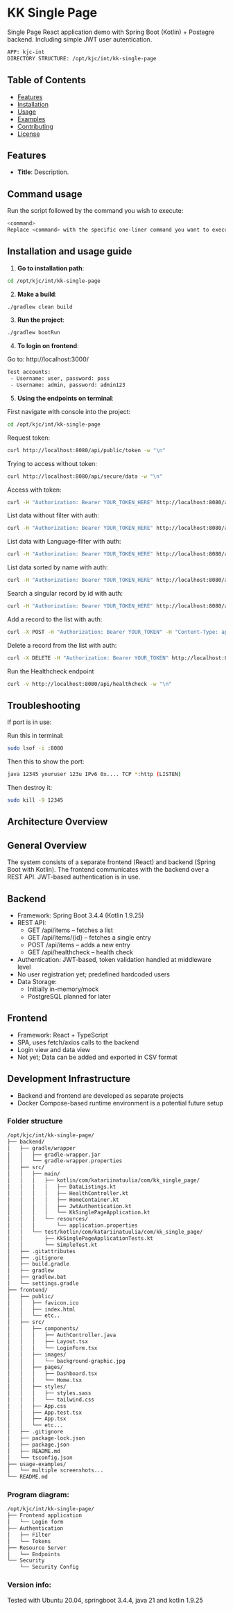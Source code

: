# KK Single Page

Single Page React application demo with Spring Boot (Kotlin) + Postegre backend. Including simple JWT user autentication.

```bash
APP: kjc-int
DIRECTORY STRUCTURE: /opt/kjc/int/kk-single-page
```

## Table of Contents

- [Features](#features)
- [Installation](#installation)
- [Usage](#usage)
- [Examples](#examples)
- [Contributing](#contributing)
- [License](#license)

## Features

- **Title**: Description.

## Command usage

Run the script followed by the command you wish to execute:

```bash
<command>
Replace <command> with the specific one-liner command you want to execute.
```

## Installation and usage guide

1. **Go to installation path**:

```bash
cd /opt/kjc/int/kk-single-page
```

2. **Make a build**:

```bash
./gradlew clean build
```

3. **Run the project**:

```bash
./gradlew bootRun
```

4. **To login on frontend**:

Go to: http://localhost:3000/

```bash
Test accounts:
 - Username: user, password: pass
 - Username: admin, password: admin123
 ```

5. **Using the endpoints on terminal**:

First navigate with console into the project:
```bash
cd /opt/kjc/int/kk-single-page
```

Request token:
```bash
curl http://localhost:8080/api/public/token -w "\n"
```

Trying to access without token:
```bash
curl http://localhost:8080/api/secure/data -w "\n"
```

Access with token:
```bash
curl -H "Authorization: Bearer YOUR_TOKEN_HERE" http://localhost:8080/api/secure/data -w "\n"
```

List data without filter with auth:
```bash
curl -H "Authorization: Bearer YOUR_TOKEN_HERE" http://localhost:8080/api/data -w "\n"
```

List data with Language-filter with auth:
```bash
curl -H "Authorization: Bearer YOUR_TOKEN_HERE" http://localhost:8080/api/data?category=Language -w "\n"
```

List data sorted by name with auth:
```bash
curl -H "Authorization: Bearer YOUR_TOKEN_HERE" http://localhost:8080/api/data?sortBy=name&sortOrder=desc -w "\n"
```

Search a singular record by id with auth:
```bash
curl -H "Authorization: Bearer YOUR_TOKEN_HERE" http://localhost:8080/api/data/4 -w "\n"
```

Add a record to the list with auth:
```bash
curl -X POST -H "Authorization: Bearer YOUR_TOKEN" -H "Content-Type: application/json" -d '{"id":11,"name":"Javascript","category":"Language"}' http://localhost:8080/api/data -w "\n"
```

Delete a record from the list with auth:
```bash
curl -X DELETE -H "Authorization: Bearer YOUR_TOKEN" http://localhost:8080/api/data/99 -w "\n"
```

Run the Healthcheck endpoint
```bash
curl -v http://localhost:8080/api/healthcheck -w "\n"
```

## Troubleshooting

If port is in use:

Run this in terminal:
```bash
sudo lsof -i :8080
```

Then this to show the port:
```bash
java 12345 youruser 123u IPv6 0x.... TCP *:http (LISTEN)
```

Then destroy it:
```bash
sudo kill -9 12345
```

## Architecture Overview

## General Overview

The system consists of a separate frontend (React) and backend (Spring Boot with Kotlin). The frontend communicates with the backend over a REST API. JWT-based authentication is in use.

## Backend
* Framework: Spring Boot 3.4.4 (Kotlin 1.9.25)
* REST API:
  * GET /api/items – fetches a list
  * GET /api/items/{id} – fetches a single entry
  * POST /api/items – adds a new entry
  * GET /api/healthcheck – health check
* Authentication: JWT-based, token validation handled at middleware level
* No user registration yet; predefined hardcoded users
* Data Storage:
  * Initially in-memory/mock
  * PostgreSQL planned for later

## Frontend
* Framework: React + TypeScript
* SPA, uses fetch/axios calls to the backend
* Login view and data view
* Not yet; Data can be added and exported in CSV format

## Development Infrastructure
* Backend and frontend are developed as separate projects
* Docker Compose-based runtime environment is a potential future setup

### Folder structure
```bash
/opt/kjc/int/kk-single-page/
├── backend/
│   ├── gradle/wrapper
│   │   ├── gradle-wrapper.jar
│   │   └── gradle-wrapper.properties
│   ├── src/                     
│   │   ├── main/  
│   │   │   ├── kotlin/com/katariinatuulia/com/kk_single_page/ 
│   │   │   │   ├── DataListings.kt
│   │   │   │   ├── HealthController.kt
│   │   │   │   ├── HomeContainer.kt
│   │   │   │   ├── JwtAuthentication.kt
│   │   │   │   └── KkSinglePageApplication.kt
│   │   │   └── resources/
│   │   │       └── application.properties                    
│   │   └── test/kotlin/com/katariinatuulia/com/kk_single_page/
│   │       ├── KkSinglePageApplicationTests.kt
│   │       └── SimpleTest.kt
│   ├── .gitattributes
│   ├── .gitignore
│   ├── build.gradle
│   ├── gradlew
│   ├── gradlew.bat
│   └── settings.gradle
├── frontend/                     
│   ├── public/
│   │   ├── favicon.ico
│   │   ├── index.html
│   │   └── etc..
│   ├── src/
│   │   ├── components/
│   │   │   ├── AuthController.java
│   │   │   ├── Layout.tsx
│   │   │   └── LoginForm.tsx
│   │   ├── images/
│   │   │   └── background-graphic.jpg
│   │   ├── pages/
│   │   │   ├── Dashboard.tsx
│   │   │   └── Home.tsx
│   │   ├── styles/
│   │   │   ├── styles.sass
│   │   │   └── tailwind.css
│   │   ├── App.css
│   │   ├── App.test.tsx
│   │   ├── App.tsx
│   │   └── etc...
│   ├── .gitignore
│   ├── package-lock.json
│   ├── package.json
│   ├── README.md
│   └── tsconfig.json
├── usage-examples/
│   └── multiple screenshots...
└── README.md
```

### Program diagram:
```bash
/opt/kjc/int/kk-single-page/
├── Frontend application
│   └── Login form
├── Authentication
│   ├── Filter
│   └── Tokens
├── Resource Server
│   └── Endpoints
└── Security
    └── Security Config
```

### Version info:

Tested with Ubuntu 20.04, springboot 3.4.4, java 21 and kotlin 1.9.25
